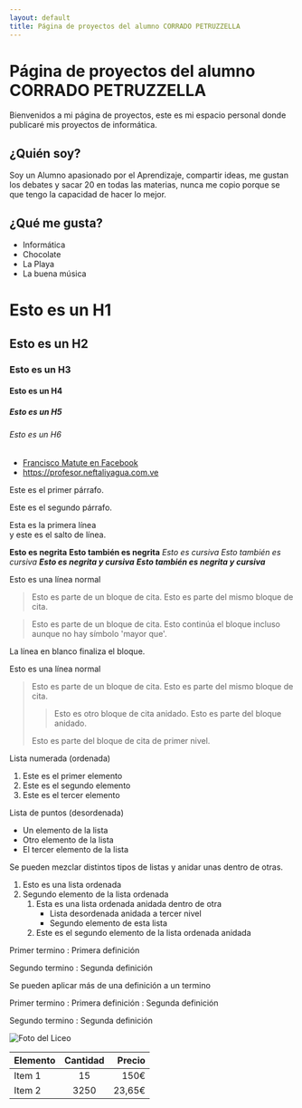 ```yaml
---
layout: default
title: Página de proyectos del alumno CORRADO PETRUZZELLA
---
```



# Página de proyectos del alumno CORRADO PETRUZZELLA
Bienvenidos a mi página de proyectos, este es mi espacio personal donde publicaré mis proyectos de informática.

## ¿Quién soy? 
Soy un Alumno apasionado por el Aprendizaje, compartir ideas, me gustan los debates y sacar 20 en todas las materias, nunca me copio porque se que tengo la capacidad de hacer lo mejor.

## ¿Qué me gusta?

* Informática
* Chocolate
* La Playa
* La buena música

# Esto es un H1

## Esto es un H2

### Esto es un H3

#### Esto es un H4

##### Esto es un H5

###### Esto es un H6

* [Francisco Matute en Facebook](https://www.facebook.com/UEE.Francisco.Matute)
* <https://profesor.neftaliyagua.com.ve>

Este es el primer párrafo.

Este es el segundo párrafo.

Esta es la primera línea  
y este es el salto de línea.

**Esto es negrita**
__Esto también es negrita__
*Esto es cursiva*
_Esto también es cursiva_
***Esto es negrita y cursiva***
___Esto también es negrita y cursiva___

Esto es una línea normal

> Esto es parte de un bloque de cita.
> Esto es parte del mismo bloque de cita.

> Esto es parte de un bloque de cita.
Esto continúa el bloque incluso aunque no hay símbolo 'mayor que'.

La línea en blanco finaliza el bloque.

Esto es una línea normal

> Esto es parte de un bloque de cita.
> Esto es parte del mismo bloque de cita.
>
> > Esto es otro bloque de cita anidado.
> > Esto es parte del bloque anidado.
>
> Esto es parte del bloque de cita de primer nivel.

Lista numerada (ordenada)

1. Este es el primer elemento
2. Este es el segundo elemento
3. Este es el tercer elemento

Lista de puntos (desordenada)

* Un elemento de la lista
* Otro elemento de la lista
* El tercer elemento de la lista

Se pueden mezclar distintos tipos de listas y anidar unas dentro de otras.

1. Esto es una lista ordenada
2. Segundo elemento de la lista ordenada
    1. Esta es una lista ordenada anidada dentro de otra
        * Lista desordenada anidada a tercer nivel
        * Segundo elemento de esta lista
    2. Este es el segundo elemento de la lista ordenada anidada

Primer termino
 : Primera definición

Segundo termino
 : Segunda definición

Se pueden aplicar más de una definición a un termino

Primer termino
 : Primera definición
 : Segunda definición

Segundo termino
 : Segunda definición

 ![Foto del Liceo](http://graph.facebook.com/UEE.Francisco.Matute/picture?type=large "titulo") 



| Elemento | Cantidad | Precio |
| :------- | :------: | -----: |
| Item 1   | 15       | 150€   |
| Item 2   | 3250     | 23,65€ |

